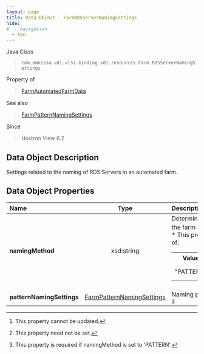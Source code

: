 ```yaml
---
layout: page
title: Data Object - FarmRDSServerNamingSettings
hide:
#  - navigation
  - toc
---
```






Java Class
> `com.omnissa.vdi.vlsi.binding.vdi.resources.Farm.RDSServerNamingSettings`

Property of
> [FarmAutomatedFarmData](vdi.resources.Farm.AutomatedFarmData.md#field_detail)

See also
> [FarmPatternNamingSettings](vdi.resources.Farm.PatternNamingSettings.md)

Since
> Horizon View 6.2


## Data Object Description

Settings related to the naming of RDS Servers in an automated farm.

## Data Object Properties

 Name | Type | Description
:---|:---:|:---
**namingMethod**|  xsd:string|  Determines how the VMs in the farm are named. [^2] <br>* This property will be one of:<br><table><tr><th>Value</th><th>Description</th></tr><tr><td>"PATTERN"</td><td>Naming pattern.</td></tr></table>
**patternNamingSettings**| [FarmPatternNamingSettings](vdi.resources.Farm.PatternNamingSettings.md)|  Naming pattern settings. [^1] [^102]


 


[^1]: This property need not be set.
[^2]: This property cannot be updated.
[^102]: This property is required if namingMethod is set to 'PATTERN'.